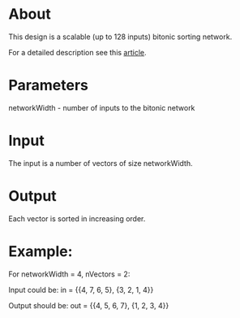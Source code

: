 # About
This design is a scalable (up to 128 inputs) bitonic sorting network.

For a detailed description see this
[article](http://en.wikipedia.org/wiki/Bitonic_sorter).

# Parameters
  networkWidth - number of inputs to the bitonic network

# Input
  The input is a number of vectors of size networkWidth.

# Output
  Each vector is sorted in increasing order.

# Example:
  For networkWidth = 4, nVectors = 2:

  Input could be:
    in  = {{4, 7, 6, 5}, {3, 2, 1, 4}}

  Output should be:
    out = {{4, 5, 6, 7}, {1, 2, 3, 4}}
